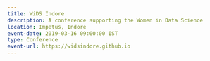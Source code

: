 ```yaml
---
title: WiDS Indore
description: A conference supporting the Women in Data Science
location: Impetus, Indore
event-date: 2019-03-16 09:00:00 IST
type: Conference
event-url: https://widsindore.github.io
---
```

